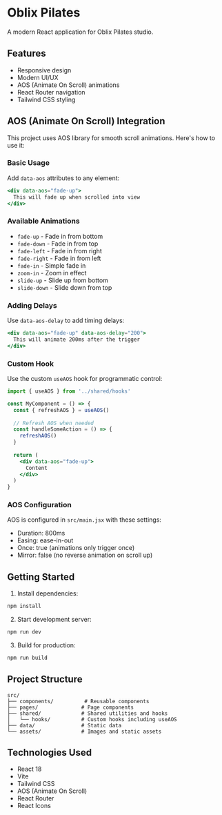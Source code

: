 # Oblix Pilates

A modern React application for Oblix Pilates studio.

## Features

- Responsive design
- Modern UI/UX
- AOS (Animate On Scroll) animations
- React Router navigation
- Tailwind CSS styling

## AOS (Animate On Scroll) Integration

This project uses AOS library for smooth scroll animations. Here's how to use it:

### Basic Usage

Add `data-aos` attributes to any element:

```jsx
<div data-aos="fade-up">
  This will fade up when scrolled into view
</div>
```

### Available Animations

- `fade-up` - Fade in from bottom
- `fade-down` - Fade in from top
- `fade-left` - Fade in from right
- `fade-right` - Fade in from left
- `fade-in` - Simple fade in
- `zoom-in` - Zoom in effect
- `slide-up` - Slide up from bottom
- `slide-down` - Slide down from top

### Adding Delays

Use `data-aos-delay` to add timing delays:

```jsx
<div data-aos="fade-up" data-aos-delay="200">
  This will animate 200ms after the trigger
</div>
```

### Custom Hook

Use the custom `useAOS` hook for programmatic control:

```jsx
import { useAOS } from '../shared/hooks'

const MyComponent = () => {
  const { refreshAOS } = useAOS()
  
  // Refresh AOS when needed
  const handleSomeAction = () => {
    refreshAOS()
  }
  
  return (
    <div data-aos="fade-up">
      Content
    </div>
  )
}
```

### AOS Configuration

AOS is configured in `src/main.jsx` with these settings:

- Duration: 800ms
- Easing: ease-in-out
- Once: true (animations only trigger once)
- Mirror: false (no reverse animation on scroll up)

## Getting Started

1. Install dependencies:
```bash
npm install
```

2. Start development server:
```bash
npm run dev
```

3. Build for production:
```bash
npm run build
```

## Project Structure

```
src/
├── components/          # Reusable components
├── pages/              # Page components
├── shared/             # Shared utilities and hooks
│   └── hooks/          # Custom hooks including useAOS
├── data/               # Static data
└── assets/             # Images and static assets
```

## Technologies Used

- React 18
- Vite
- Tailwind CSS
- AOS (Animate On Scroll)
- React Router
- React Icons
